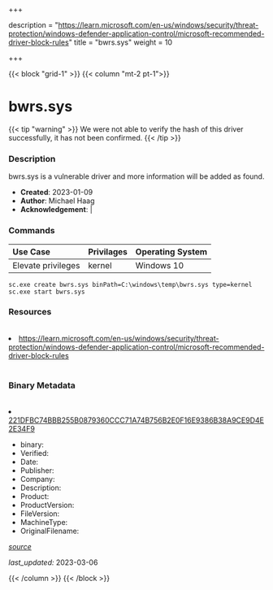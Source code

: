 +++

description = "https://learn.microsoft.com/en-us/windows/security/threat-protection/windows-defender-application-control/microsoft-recommended-driver-block-rules"
title = "bwrs.sys"
weight = 10

+++


{{< block "grid-1" >}}
{{< column "mt-2 pt-1">}}




# bwrs.sys 


{{< tip "warning" >}}
We were not able to verify the hash of this driver successfully, it has not been confirmed.
{{< /tip >}}




### Description


bwrs.sys is a vulnerable driver and more information will be added as found.


- **Created**: 2023-01-09
- **Author**: Michael Haag
- **Acknowledgement**:  | [](https://twitter.com/)

### Commands

| Use Case | Privilages | Operating System | 
|:---- | ---- | ---- |
| Elevate privileges | kernel | Windows 10 |

```
sc.exe create bwrs.sys binPath=C:\windows\temp\bwrs.sys type=kernel
sc.exe start bwrs.sys
```

### Resources
<br>


<li><a href=" https://learn.microsoft.com/en-us/windows/security/threat-protection/windows-defender-application-control/microsoft-recommended-driver-block-rules"> https://learn.microsoft.com/en-us/windows/security/threat-protection/windows-defender-application-control/microsoft-recommended-driver-block-rules</a></li>


<br>


### Binary Metadata
<br>



<li><a href="https://www.virustotal.com/gui/file/221DFBC74BBB255B0879360CCC71A74B756B2E0F16E9386B38A9CE9D4E2E34F9">221DFBC74BBB255B0879360CCC71A74B756B2E0F16E9386B38A9CE9D4E2E34F9</a></li>



- binary: 
- Verified: 
- Date: 
- Publisher: 
- Company: 
- Description: 
- Product: 
- ProductVersion: 
- FileVersion: 
- MachineType: 
- OriginalFilename: 

[*source*](https://github.com/magicsword-io/LOLDrivers/tree/main/yaml/bwrs.sys.yml)

*last_updated:* 2023-03-06


{{< /column >}}
{{< /block >}}
